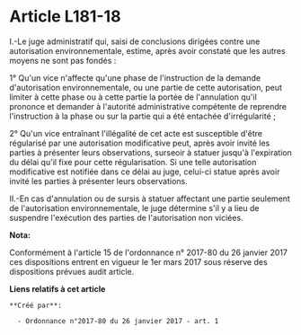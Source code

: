 # Article L181-18

I.-Le juge administratif qui, saisi de conclusions dirigées contre une autorisation environnementale, estime, après avoir
constaté que les autres moyens ne sont pas fondés : 

1° Qu'un vice n'affecte qu'une phase de l'instruction de la demande d'autorisation environnementale, ou une partie de cette
autorisation, peut limiter à cette phase ou à cette partie la portée de l'annulation qu'il prononce et demander à l'autorité
administrative compétente de reprendre l'instruction à la phase ou sur la partie qui a été entachée d'irrégularité ; 

2° Qu'un vice entraînant l'illégalité de cet acte est susceptible d'être régularisé par une autorisation modificative peut,
après avoir invité les parties à présenter leurs observations, surseoir à statuer jusqu'à l'expiration du délai qu'il fixe
pour cette régularisation. Si une telle autorisation modificative est notifiée dans ce délai au juge, celui-ci statue après
avoir invité les parties à présenter leurs observations. 

II.-En cas d'annulation ou de sursis à statuer affectant une partie seulement de l'autorisation environnementale, le juge
détermine s'il y a lieu de suspendre l'exécution des parties de l'autorisation non viciées.

**Nota:**

Conformément à l'article 15 de l'ordonnance n° 2017-80 du 26 janvier 2017 ces dispositions entrent en vigueur le 1er mars
2017 sous réserve des dispositions prévues audit article.

**Liens relatifs à cet article**

	**Créé par**:

	  - Ordonnance n°2017-80 du 26 janvier 2017 - art. 1
